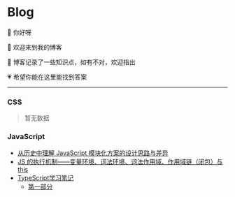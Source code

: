 # Blog

👋 你好呀

🌈 欢迎来到我的博客

📝 博客记录了一些知识点，如有不对，欢迎指出

💗 希望你能在这里能找到答案

---

### CSS

> 暂无数据

### JavaScript

- [从历史中理解 JavaScript 模块化方案的设计思路与差异](https://github.com/tingrabbit/Blog/blob/master/%E4%BB%8E%E5%8E%86%E5%8F%B2%E4%B8%AD%E7%90%86%E8%A7%A3JavaScript%20%E6%A8%A1%E5%9D%97%E5%8C%96%E6%96%B9%E6%A1%88%E7%9A%84%E8%AE%BE%E8%AE%A1%E6%80%9D%E8%B7%AF%E4%B8%8E%E5%B7%AE%E5%BC%82.md)
- [JS 的执行机制——变量环境、词法环境、词法作用域、作用域链（闭包）与 this](https://github.com/tingrabbit/Blog/blob/master/JS%E7%9A%84%E6%89%A7%E8%A1%8C%E6%9C%BA%E5%88%B6%E2%80%94%E2%80%94%E5%8F%98%E9%87%8F%E7%8E%AF%E5%A2%83%E3%80%81%E8%AF%8D%E6%B3%95%E7%8E%AF%E5%A2%83%E3%80%81%E8%AF%8D%E6%B3%95%E4%BD%9C%E7%94%A8%E5%9F%9F%E3%80%81%E4%BD%9C%E7%94%A8%E5%9F%9F%E9%93%BE%EF%BC%88%E9%97%AD%E5%8C%85%EF%BC%89%E4%B8%8Ethis.md)
- [TypeScript学习笔记](https://github.com/tingrabbit/Blog/blob/master/TypeScript%E5%AD%A6%E4%B9%A0%E7%AC%94%E8%AE%B0%E4%B8%8E%E5%BA%94%E7%94%A8%E5%AE%9E%E8%B7%B5%EF%BC%88%E4%B8%80%EF%BC%89.md)
  - [第一部分](https://github.com/tingrabbit/Blog/blob/master/TypeScript%E5%AD%A6%E4%B9%A0%E7%AC%94%E8%AE%B0%E4%B8%8E%E5%BA%94%E7%94%A8%E5%AE%9E%E8%B7%B5%EF%BC%88%E4%B8%80%EF%BC%89.md)
